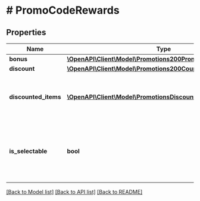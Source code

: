 # # PromoCodeRewards

## Properties

Name | Type | Description | Notes
------------ | ------------- | ------------- | -------------
**bonus** | [**\OpenAPI\Client\Model\Promotions200PromoCodeBonusReward[]**](Promotions200PromoCodeBonusReward.md) |  | [optional]
**discount** | [**\OpenAPI\Client\Model\Promotions200CouponDiscountReward**](Promotions200CouponDiscountReward.md) |  | [optional]
**discounted_items** | [**\OpenAPI\Client\Model\PromotionsDiscountedItemsInner[]**](PromotionsDiscountedItemsInner.md) | List of items that are discounted by a promo code. | [optional]
**is_selectable** | **bool** | If &#x60;true&#x60;, the user should choose the bonus before redeeming a promo code. | [optional]

[[Back to Model list]](../../README.md#models) [[Back to API list]](../../README.md#endpoints) [[Back to README]](../../README.md)
